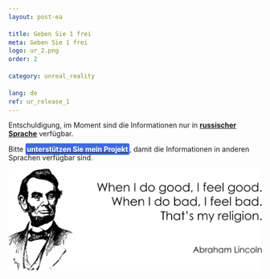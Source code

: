 ```yaml
---
layout: post-ea

title: Geben Sie 1 frei
meta: Geben Sie 1 frei
logo: ur_2.png
order: 2

category: unreal_reality

lang: de
ref: ur_release_1
---
```


Entschuldigung, im Moment sind die Informationen nur in **<a href="https://lincolnvirus.com/projects/ru/comics/unreal_reality/release_1.html" target="_blank">russischer Sprache</a>** verfügbar.

Bitte **<a href="https://www.paypal.com/cgi-bin/webscr?cmd=_s-xclick&hosted_button_id=T3KLFW2TE8SJC&source=url" target="_blank"><span style="background-color:#4169E1; color:white; padding:3px; border-radius: 3px">unterstützen&nbsp;Sie&nbsp;mein&nbsp;Projekt</span></a>**, damit die Informationen in anderen Sprachen verfügbar sind.

<a data-fancybox="gallery" href="/img/programming/Lincoln.png"><img src="/img/programming/Lincoln.png" alt=""></a>
